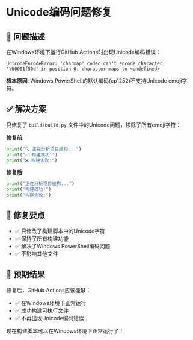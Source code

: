 # Unicode编码问题修复

## 🐛 问题描述

在Windows环境下运行GitHub Actions时出现Unicode编码错误：

```
UnicodeEncodeError: 'charmap' codec can't encode character '\U0001f50d' in position 0: character maps to <undefined>
```

**根本原因**: Windows PowerShell的默认编码(cp1252)不支持Unicode emoji字符。

## ✅ 解决方案

只修复了 `build/build.py` 文件中的Unicode问题，移除了所有emoji字符：

**修复前**:
```python
print("🔍 正在分析项目结构...")
print("✅ 构建成功!")
print("❌ 构建失败:")
```

**修复后**:
```python
print("正在分析项目结构...")
print("构建成功!")
print("构建失败:")
```

## 🎯 修复要点

- ✅ 只修改了构建脚本中的Unicode字符
- ✅ 保持了所有构建功能
- ✅ 解决了Windows PowerShell编码问题
- ✅ 不影响其他文件

## 🚀 预期结果

修复后，GitHub Actions应该能够：
- ✅ 在Windows环境下正常运行
- ✅ 成功构建可执行文件
- ✅ 不再出现Unicode编码错误

现在构建脚本可以在Windows环境下正常运行了！
